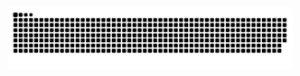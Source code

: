 ![Snake animation](https://github.com/frnndlima/frnndlima/blob/output/github-contribution-grid-snake.svg)

